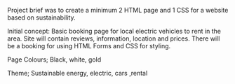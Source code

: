 Project brief was to create a minimum 2 HTML page and 1 CSS for a website based on sustainability.

Initial concept: Basic booking page for local electric vehicles to rent in the area.  Site will contain reviews, information, location and prices.  There will be a booking for using HTML Forms and CSS for styling. 

Page Colours; Black, white, gold

Theme; Sustainable energy, electric, cars ,rental
